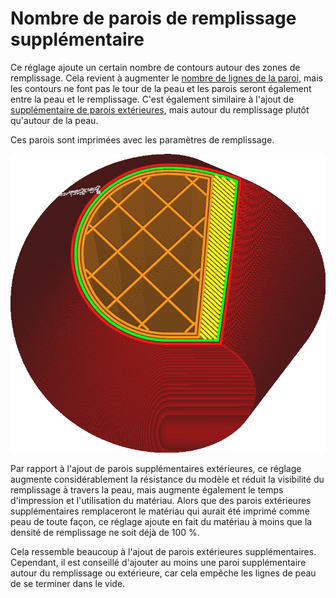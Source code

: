 Nombre de parois de remplissage supplémentaire
====
Ce réglage ajoute un certain nombre de contours autour des zones de remplissage. Cela revient à augmenter le [nombre de lignes de la paroi](../shell/wall_line_count.md), mais les contours ne font pas le tour de la peau et les parois seront également entre la peau et le remplissage. C'est également similaire à l'ajout de [supplémentaire de parois extérieures](../top_bottom/skin_outline_count.md), mais autour du remplissage plutôt qu'autour de la peau.

Ces parois sont imprimées avec les paramètres de remplissage.

![Deux parois supplémentaires autour du remplissage](../../../articles/images/infill_wall_line_count.png)

Par rapport à l'ajout de parois supplémentaires extérieures, ce réglage augmente considérablement la résistance du modèle et réduit la visibilité du remplissage à travers la peau, mais augmente également le temps d'impression et l'utilisation du matériau. Alors que des parois extérieures supplémentaires remplaceront le matériau qui aurait été imprimé comme peau de toute façon, ce réglage ajoute en fait du matériau à moins que la densité de remplissage ne soit déjà de 100 %.

Cela ressemble beaucoup à l'ajout de parois extérieures supplémentaires. Cependant, il est conseillé d'ajouter au moins une paroi supplémentaire autour du remplissage ou extérieure, car cela empêche les lignes de peau de se terminer dans le vide.
